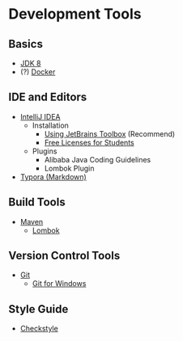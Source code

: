 # Development Tools

## Basics

- [JDK 8](https://www.oracle.com/technetwork/java/javase/downloads/index.html)
- (?) [Docker](https://www.docker.com/)

## IDE and Editors

- [IntelliJ IDEA](https://www.jetbrains.com/idea/)
  - Installation
    - [Using JetBrains Toolbox](https://www.jetbrains.com/toolbox/app/) (Recommend)
    - [Free Licenses for Students](https://www.jetbrains.com/student/)
  - Plugins
    - Alibaba Java Coding Guidelines
    - Lombok Plugin
- [Typora (Markdown)](https://typora.io/)

## Build Tools

- [Maven](https://maven.apache.org/)
  - [Lombok](https://projectlombok.org/)

## Version Control Tools

- [Git](https://git-scm.com/)
  - [Git for Windows](http://gitforwindows.org/)

## Style Guide

- [Checkstyle](https://checkstyle.sourceforge.net/)
